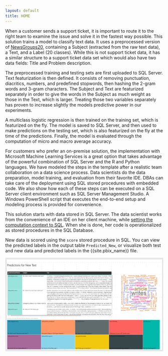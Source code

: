 ```yaml
---
layout: default
title: HOME
---
```



When a customer sends a support ticket, it is important to route it to the right team to examine the issue and solve it in the fastest way possible. This solution trains a model to classify text data.  It uses a preprocessed version of [NewsGroups20](http://scikit-learn.org/stable/datasets/twenty_newsgroups.html), containing a Subject (extracted from the raw text data), a Text, and a Label (20 classes). While this is not support ticket data, it has a similar structure to a support ticket data set which would also have two data fields: Title and Problem description.

The preprocessed training and testing sets are first uploaded to SQL Server. Text featurization is then defined. It consists of removing punctuation, diacritics, numbers, and predefined stopwords, then hashing the 2-gram words and 3-gram characters. The Subject and Text are featurized separately in order to give the words in the Subject as much weight as those in the Text, which is larger. Treating those two variables separately has proven to increase slightly the models predictive power in our experiments.

A multiclass logistic regression is then trained on the training set, which is featurized on the fly. The model is saved to SQL Server, and then used to make predictions on the testing set, which is also featurized on the fly at the time of the predictions. Finally, the model is evaluated through the computation of micro and macro average accuracy.

For customers who prefer an on-premise solution, the implementation with Microsoft Machine Learning Services is a great option that takes advantage of the powerful combination of SQL Server and the R and Python languages. We have modeled the steps in the template after a realistic team collaboration on a data science process. Data scientists do the data preparation, model training, and evaluation from their favorite IDE. DBAs can take care of the deployment using SQL stored procedures with embedded code.  We also show how each of these steps can be executed on a SQL Server client environment such as SQL Server Management Studio. A Windows PowerShell script that executes the end-to-end setup and modeling process is provided for convenience.

This solution starts with data stored in SQL Server.  The data scientist works from the convenience of an IDE on her client machine, while <a href="https://msdn.microsoft.com/en-us/library/mt604885.aspx">setting the computation context to SQL</a>.  When she is done, her code is operationalized as stored procedures in the SQL Database.

New data is scored using the `score` stored procedure in SQL.  You can view the predicted labels in the output table `Predicted_New`, or visualize both test and new data and predicted labels in the {{site.pbix_name}} file.

<img src="images/pbi2.png" />
